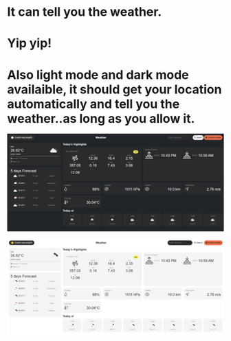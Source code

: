 # It can tell you the weather.

# Yip yip!

# Also light mode and dark mode availaible, it should get your location automatically and tell you the weather..as long as you allow it.

![image alt](https://github.com/TingleDinkle/WeatherTingly/blob/78ffc05b8871872b9d0594eedab48017369303a6/Screenshot%202025-09-15%20200847.png)

![image alt](https://github.com/TingleDinkle/WeatherTingly/blob/78ffc05b8871872b9d0594eedab48017369303a6/Screenshot%202025-09-15%20200918.png)
